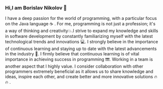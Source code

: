 ### Hi,I am Borislav Nikolov 👋

<!--
**BNlkolov/BNlkolov** is a ✨ _special_ ✨ repository because its `README.md` (this file) appears on your GitHub profile.
-->
I have a deep passion for the world of programming, with a particular focus on the Java language :coffee: . For me, programming is not just a profession; it's a way of thinking and creativity:boom:.I strive to expand my knowledge and skills in software development by constantly familiarizing myself with the latest technological trends and innovations :computer:. I strongly believe in the importance of continuous learning and staying up to date with the latest advancements in the industry :book:.
I firmly believe that continuous learning is of vital importance in achieving success in programming :exclamation::exclamation::exclamation:. Working in a team is another aspect that I highly value. I consider collaboration with other programmers extremely beneficial as it allows us to share knowledge and ideas, inspire each other, and create better and more innovative solutions :fire::fire: .


